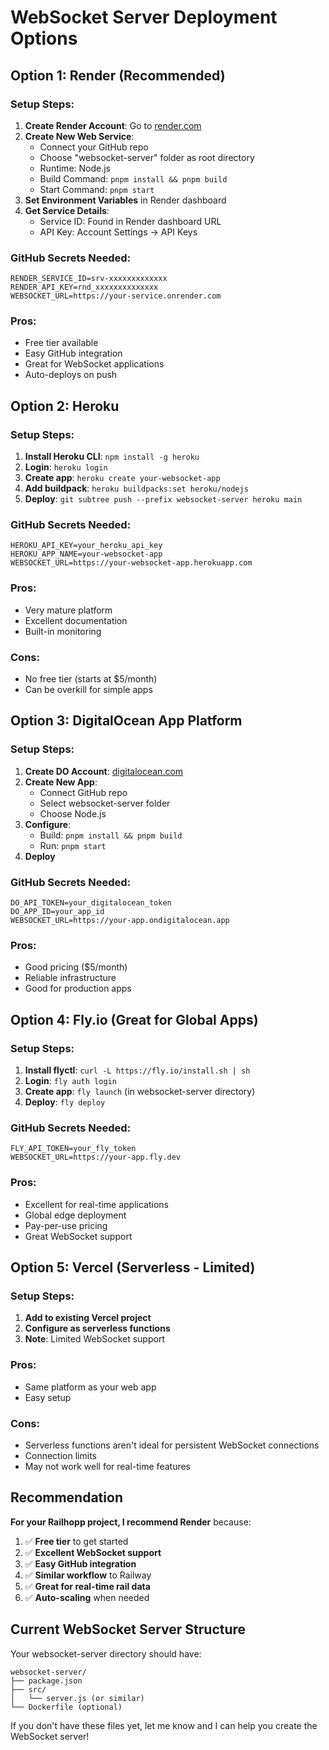# WebSocket Server Deployment Options

## Option 1: Render (Recommended)

### Setup Steps:

1. **Create Render Account**: Go to [render.com](https://render.com)
2. **Create New Web Service**:
   - Connect your GitHub repo
   - Choose "websocket-server" folder as root directory
   - Runtime: Node.js
   - Build Command: `pnpm install && pnpm build`
   - Start Command: `pnpm start`
3. **Set Environment Variables** in Render dashboard
4. **Get Service Details**:
   - Service ID: Found in Render dashboard URL
   - API Key: Account Settings → API Keys

### GitHub Secrets Needed:

```
RENDER_SERVICE_ID=srv-xxxxxxxxxxxxx
RENDER_API_KEY=rnd_xxxxxxxxxxxxxx
WEBSOCKET_URL=https://your-service.onrender.com
```

### Pros:

- Free tier available
- Easy GitHub integration
- Great for WebSocket applications
- Auto-deploys on push

## Option 2: Heroku

### Setup Steps:

1. **Install Heroku CLI**: `npm install -g heroku`
2. **Login**: `heroku login`
3. **Create app**: `heroku create your-websocket-app`
4. **Add buildpack**: `heroku buildpacks:set heroku/nodejs`
5. **Deploy**: `git subtree push --prefix websocket-server heroku main`

### GitHub Secrets Needed:

```
HEROKU_API_KEY=your_heroku_api_key
HEROKU_APP_NAME=your-websocket-app
WEBSOCKET_URL=https://your-websocket-app.herokuapp.com
```

### Pros:

- Very mature platform
- Excellent documentation
- Built-in monitoring

### Cons:

- No free tier (starts at $5/month)
- Can be overkill for simple apps

## Option 3: DigitalOcean App Platform

### Setup Steps:

1. **Create DO Account**: [digitalocean.com](https://digitalocean.com)
2. **Create New App**:
   - Connect GitHub repo
   - Select websocket-server folder
   - Choose Node.js
3. **Configure**:
   - Build: `pnpm install && pnpm build`
   - Run: `pnpm start`
4. **Deploy**

### GitHub Secrets Needed:

```
DO_API_TOKEN=your_digitalocean_token
DO_APP_ID=your_app_id
WEBSOCKET_URL=https://your-app.ondigitalocean.app
```

### Pros:

- Good pricing ($5/month)
- Reliable infrastructure
- Good for production apps

## Option 4: Fly.io (Great for Global Apps)

### Setup Steps:

1. **Install flyctl**: `curl -L https://fly.io/install.sh | sh`
2. **Login**: `fly auth login`
3. **Create app**: `fly launch` (in websocket-server directory)
4. **Deploy**: `fly deploy`

### GitHub Secrets Needed:

```
FLY_API_TOKEN=your_fly_token
WEBSOCKET_URL=https://your-app.fly.dev
```

### Pros:

- Excellent for real-time applications
- Global edge deployment
- Pay-per-use pricing
- Great WebSocket support

## Option 5: Vercel (Serverless - Limited)

### Setup Steps:

1. **Add to existing Vercel project**
2. **Configure as serverless functions**
3. **Note**: Limited WebSocket support

### Pros:

- Same platform as your web app
- Easy setup

### Cons:

- Serverless functions aren't ideal for persistent WebSocket connections
- Connection limits
- May not work well for real-time features

## Recommendation

**For your Railhopp project, I recommend Render** because:

1. ✅ **Free tier** to get started
2. ✅ **Excellent WebSocket support**
3. ✅ **Easy GitHub integration**
4. ✅ **Similar workflow** to Railway
5. ✅ **Great for real-time rail data**
6. ✅ **Auto-scaling** when needed

## Current WebSocket Server Structure

Your websocket-server directory should have:

```
websocket-server/
├── package.json
├── src/
│   └── server.js (or similar)
└── Dockerfile (optional)
```

If you don't have these files yet, let me know and I can help you create the WebSocket server!
